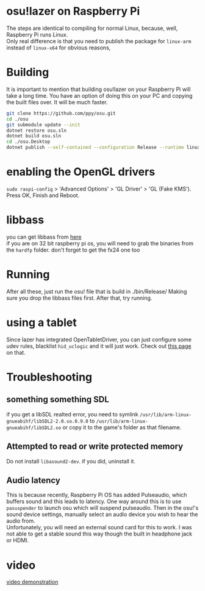 # osu!lazer on Raspberry Pi

The steps are identical to compiling for normal Linux, because, well, Raspberry Pi runs Linux.  
Only real difference is that you need to publish the package for `linux-arm` instead of `linux-x64` for obvious reasons,

# Building
It is important to mention that building osu!lazer on your Raspberry Pi will take a long time. You have an option of doing this on your PC and copying the built files over. It will be much faster.
```sh
git clone https://github.com/ppy/osu.git
cd ./osu
git submodule update --init
dotnet restore osu.sln
dotnet build osu.sln
cd ./osu.Desktop
dotnet publish --self-contained --configuration Release --runtime linux-arm
```

# enabling the OpenGL drivers
`sudo raspi-config` > 'Advanced Options' > 'GL Driver' > 'GL (Fake KMS'). Press OK, Finish and Reboot.

# libbass
you can get libbass from [here](https://un4seen.com/forum/?topic=13804.0)  
if you are on 32 bit raspberry pi os, you will need to grab the binaries from the `hardfp` folder.
don't forget to get the fx24 one too 

# Running
After all these, just run the osu! file that is build in ./bin/Release/
Making sure you drop the libbass files first. After that, try running.

# using a tablet
Since lazer has integrated OpenTabletDriver, you can just configure some udev rules, blacklist `hid_uclogic` and it will just work. Check out [this page](https://github.com/OpenTabletDriver/OpenTabletDriver/wiki/Linux-FAQ) on that.

# Troubleshooting
## something something SDL
if you get a libSDL realted error, you need to symlink `/usr/lib/arm-linux-gnueabihf/libSDL2-2.0.so.0.9.0` to `/usr/lib/arm-linux-gnueabihf/libSDL2.so` or copy it to the game's folder as that filename.
## Attempted to read or write protected memory
Do not install `libasound2-dev`. if you did, uninstall it.
## Audio latency
This is because recently, Raspberry Pi OS has added Pulseaudio, which buffers sound and this leads to latency. One way around this is to use `pasuspender` to launch osu which will suspend pulseaudio. Then in the osu!'s sound device settings, manually select an audio device you wish to hear the audio from.   
Unfortunately, you will need an external sound card for this to work. I was not able to get a stable sound this way though the built in headphone jack or HDMI.

# video
[video demonstration](https://youtu.be/G4YP2UsY9bk)
